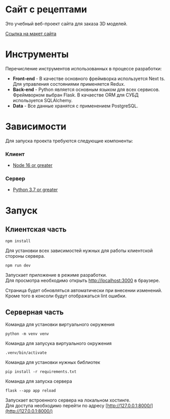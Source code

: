 # Сайт с рецептами

Это учебный веб-проект сайта для заказа 3D моделей.

[Ссылка на макет сайта](https://www.figma.com/file/DfhgnZcWoAHHVxbKXTk5T7/3Dmir?type=design&node-id=0%3A1&mode=design&t=gdqA9Vda7yeSEttu-1)

# Инструменты

Перечисление инструментов использованных в процессе разработки:

* **Front-end** - В качестве основного фреймворка используется Next ts. Для управления состояниями применяется Redux.
* **Back-end** - Python является основным языком для всех сервисов. Фреймворком выбран Flask. В качаестве ORM для СУБД используется SQLAlchemy.
* **Data** - Все данные хранятся с применением PostgreSQL. 

# Зависимости

Для запуска проекта требуются следующие компоненты:

### Клиент

* [Node 16 or greater](https://nodejs.org/en/download/)

### Сервер
* [Python 3.7 or greater](https://realpython.com/installing-python/)

# Запуск

## Клиентская часть

`npm install`

Для установки всех зависимостей нужных для работы клиентской стороны сервера.


`npm run dev`

Запускает приложение в режиме разработки.\
Для просмотра необходимо открыть [http://localhost:3000](http://localhost:3000) в браузере.

Страница будет обновляться автоматически при внесении изменений.\
Кроме того в консоли будут отображаться lint ошибки.

## Серверная часть

Команда для установки виртуального окружения

`python -m venv venv`

Команда для запусука виртуального окружения

`.venv/bin/activate`

Команда для установки нужных библиотек

`pip install -r requirements.txt`

Команда для запуска сервера

`flask --app app reload`

Запускает встроенного сервера на локальном хостинге. \
Для доступа необходимо перейти по адресу [http://127.0.0.1:8000/](http://127.0.0.1:8000/)
